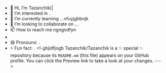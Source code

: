 - 👋 Hi, I’m Tazanchik)|
- 👀 I’m interested in .
- 🌱 I’m currently learning ...vfuyjghbnjk
- 💞️ I’m looking to collaborate on ...
- 📫 How to reach me ngngndfyn
- 
- 😄 Pronouns: .
- ⚡ Fun fact: .
<!-ghjidfjogb
Tazanchik/Tazanchik is a ✨ special ✨ repository because its `README.md` (this file) appears on your GitHub profile.
You can click the Preview link to take a look at your changes.
--->
